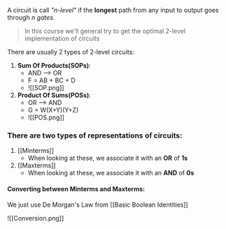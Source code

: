A circuit is call *"n-level"* if the **longest** path from any input to output goes through *n gates*.

> In this course we'll general try to get the optimal 2-level implementation of circuits

There are usually 2 types of 2-level circuits:
1. **Sum Of Products(SOPs)**:
	- AND --> OR
	- F = AB + BC + D
	- ![[SOP.png]]
2. **Product Of Sums(POSs)**:
	- OR --> AND
	- G = W(X+Y)(Y+Z)
	- ![[POS.png]]

### There are two types of representations of circuits:
1. [[Minterms]]
	- When looking at these, we associate it with an **OR** of **1s**
2. [[Maxterms]]
	- When looking at these, we associate it with an **AND** of **0s**


#### Converting between Minterms and Maxterms:
We just use De Morgan's Law from [[Basic Boolean Identities]]

![[Conversion.png]]
